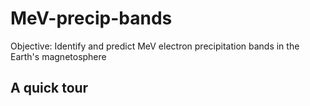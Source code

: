 # MeV-precip-bands
Objective: Identify and predict MeV electron precipitation bands in the Earth's magnetosphere

## A quick tour
